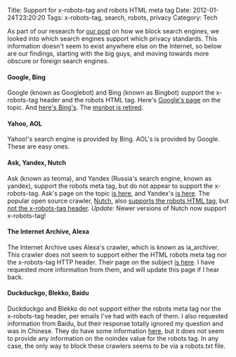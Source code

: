 Title: Support for x-robots-tag and robots HTML meta tag
Date: 2012-01-24T23:20:20
Tags: x-robots-tag, search, robots, privacy
Category: Tech

As part of our research for [our post][1] on how we block search engines, we looked into which search engines support which privacy standards. This information doesn't seem to exist anywhere else on the Internet, so below are our findings, starting with the big guys, and moving towards more obscure or foreign search engines.

#### Google, Bing
Google (known as Googlebot) and Bing (known as Bingbot) support the x-robots-tag header and the robots HTML tag. Here's [Google's page][4] on the topic. And [here's Bing's][3]. The [msnbot is retired][2].

#### Yahoo, AOL
Yahoo!'s search engine is provided by Bing. AOL's is provided by Google. These are easy ones.

#### Ask, Yandex, Nutch
Ask (known as teoma), and Yandex (Russia's search engine, known as yandex), support the robots meta tag, but do not appear to support the x-robots-tag. Ask's page on the topic [is here][5], and Yandex's [is here][6]. The popular open source crawler, [Nutch][9], also [supports the robots HTML tag][11], but [not the x-robots-tag header][10]. *Update:* Newer versions of Nutch now support x-robots-tag!

#### The Internet Archive, Alexa
The Internet Archive uses Alexa's crawler, which is known as ia_archiver. This crawler does not seem to support either the HTML robots meta tag nor the x-robots-tag HTTP header. Their page on the subject [is here][7]. I have requested more information from them, and will update this page if I hear back.

#### Duckduckgo, Blekko, Baidu
Duckduckgo and Blekko do not support either the robots meta tag nor the x-robots-tag header, per emails I've had with each of them. I also requested information from Baidu, but their response totally ignored my question and was in Chinese. They do have some information [here][8], but it does not seem to provide any information on the noindex value for the robots tag. In any case, the only way to block these crawlers seems to be via a robots.txt file.

[1]: /blog/respecting-privacy-while-providing-hundreds-of-thousands-of-public-documents
[2]: http://www.bing.com/community/site_blogs/b/webmaster/archive/2009/11/04/msnbot-1-1-is-retired.aspx
[3]: http://www.bing.com/community/site_blogs/b/webmaster/archive/2009/08/21/prevent-a-bot-from-getting-lost-in-space-sem-101.aspx
[4]: http://support.google.com/webmasters/bin/answer.py?hl=en&answer=79812
[5]: http://www.ask.com/staticcontent/about/helpcenter/about_helpcenter_webmaster#5
[6]: http://help.yandex.com/webmaster/?id=1113833
[7]: http://www.alexa.com/help/webmasters
[8]: http://wenku.baidu.com/view/ec4457d4b14e852458fb5793.html
[9]: http://nutch.apache.org/
[10]: http://lucene.472066.n3.nabble.com/Support-for-x-robots-tag-td3678606.html
[11]: http://nutch.sourceforge.net/docs/en/bot.html

